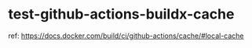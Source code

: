 # test-github-actions-buildx-cache

ref: https://docs.docker.com/build/ci/github-actions/cache/#local-cache
